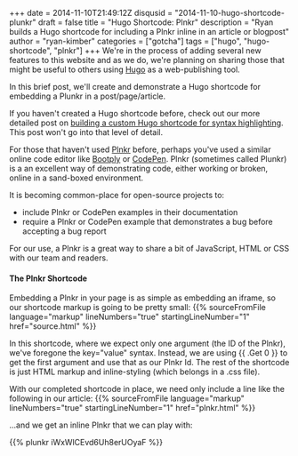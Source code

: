 +++
date = 2014-11-10T21:49:12Z
disqusid = "2014-11-10-hugo-shortcode-plunkr"
draft = false
title = "Hugo Shortcode: Plnkr"
description = "Ryan builds a Hugo shortcode for including a Plnkr inline in an article or blogpost"
author = "ryan-kimber"
categories = ["gotcha"]
tags = ["hugo", "hugo-shortcode", "plnkr"]
+++
We're in the process of adding several new features to this website and as we do, we're planning on sharing those that might be useful to others using [Hugo](http://www.gohugo.io) as a web-publishing tool. 

In this brief post, we'll create and demonstrate a Hugo shortcode for embedding a Plunkr in a post/page/article.
 
If you haven't created a Hugo shortcode before, check out our more detailed post on [building a custom Hugo shortcode for syntax highlighting](/blogs/gotcha/2014/hugo-shortcode-syntax-highlighting/). This post won't go into that level of detail.

For those that haven't used [Plnkr](http://plnkr.co) before, perhaps you've used a similar online code editor like [Bootply](http://www.bootply.com) or [CodePen](http://www.codepen.io). Plnkr (sometimes called Plunkr) is a an excellent way of demonstrating code, either working or broken, online in a sand-boxed environment. 

It is becoming common-place for open-source projects to:

 - include Plnkr or CodePen examples in their documentation
 - require a Plnkr or CodePen example that demonstrates a bug before accepting a bug report 

For our use, a Plnkr is a great way to share a bit of JavaScript, HTML or CSS with our team and readers. 

#### The Plnkr Shortcode

Embedding a Plnkr in your page is as simple as embedding an iframe, so our shortcode markup is going to be pretty small:
{{% sourceFromFile language="markup" lineNumbers="true" startingLineNumber="1" href="source.html" %}}

In this shortcode, where we expect only one argument (the ID of the Plnkr), we've foregone the key="value" syntax. Instead, we are using {{ .Get 0 }} to get the first argument and use that as our Plnkr Id. The rest of the shortcode is just HTML markup and inline-styling (which belongs in a .css file).

With our completed shortcode in place, we need only include a line like the following in our article: 
{{% sourceFromFile language="markup" lineNumbers="true" startingLineNumber="1" href="plnkr.html" %}}

...and we get an inline Plnkr that we can play with:
 
{{% plunkr iWxWlCEvd6Uh8erUOyaF %}}


